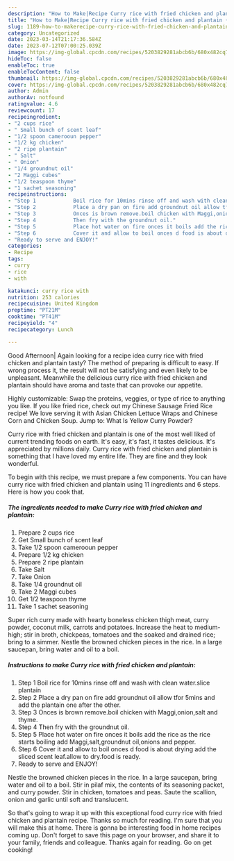 ```yaml
---
description: "How to Make|Recipe Curry rice with fried chicken and plantain {That is Special"
title: "How to Make|Recipe Curry rice with fried chicken and plantain {That is Special"
slug: 1189-how-to-makerecipe-curry-rice-with-fried-chicken-and-plantain-that-is-special
category: Uncategorized
date: 2023-03-14T21:17:36.584Z
date: 2023-07-12T07:00:25.039Z
image: https://img-global.cpcdn.com/recipes/5203829281abcb6b/680x482cq70/curry-rice-with-fried-chicken-and-plantain-recipe-main-photo.jpg
hideToc: false
enableToc: true
enableTocContent: false
thumbnail: https://img-global.cpcdn.com/recipes/5203829281abcb6b/680x482cq70/curry-rice-with-fried-chicken-and-plantain-recipe-main-photo.jpg
cover: https://img-global.cpcdn.com/recipes/5203829281abcb6b/680x482cq70/curry-rice-with-fried-chicken-and-plantain-recipe-main-photo.jpg
author: Admin
authorAv: notfound
ratingvalue: 4.6
reviewcount: 17
recipeingredient:
- "2 cups rice"
- " Small bunch of scent leaf"
- "1/2 spoon camerooun pepper"
- "1/2 kg chicken"
- "2 ripe plantain"
- " Salt"
- " Onion"
- "1/4 groundnut oil"
- "2 Maggi cubes"
- "1/2 teaspoon thyme"
- "1 sachet seasoning"
recipeinstructions:
- "Step 1            Boil rice for 10mins rinse off and wash with clean water.slice plantain"
- "Step 2            Place a dry pan on fire add groundnut oil allow tfor 5mins and add the plantain one after the other."
- "Step 3            Onces is brown remove.boil chicken with Maggi,onion,salt and thyme."
- "Step 4            Then fry with the groundnut oil."
- "Step 5            Place hot water on fire onces it boils add the rice as the rice starts boiling add Maggi,salt,groundnut oil,onions and pepper."
- "Step 6            Cover it and allow to boil onces d food is about drying add the sliced scent leaf.allow to dry.food is ready."
- "Ready to serve and ENJOY!"
categories:
- Recipe
tags:
- curry
- rice
- with

katakunci: curry rice with 
nutrition: 253 calories
recipecuisine: United Kingdom
preptime: "PT21M"
cooktime: "PT41M"
recipeyield: "4"
recipecategory: Lunch

---
```



Good Afternoon| Again looking for a recipe idea curry rice with fried chicken and plantain tasty? The method of preparing is difficult to easy. If wrong process it, the result will not be satisfying and even likely to be unpleasant. Meanwhile the delicious curry rice with fried chicken and plantain should have aroma and taste that can provoke our appetite.





Highly customizable: Swap the proteins, veggies, or type of rice to anything you like. If you like fried rice, check out my Chinese Sausage Fried Rice recipe! We love serving it with Asian Chicken Lettuce Wraps and Chinese Corn and Chicken Soup. Jump to: What Is Yellow Curry Powder?

Curry rice with fried chicken and plantain is one of the most well liked of current trending foods on earth. It's easy, it's fast, it tastes delicious. It's appreciated by millions daily. Curry rice with fried chicken and plantain is something that I have loved my entire life. They are fine and they look wonderful.


To begin with this recipe, we must prepare a few components. You can have curry rice with fried chicken and plantain using 11 ingredients and 6 steps. Here is how you cook that.

<!--inarticleads1-->

##### The ingredients needed to make Curry rice with fried chicken and plantain:

1. Prepare 2 cups rice
1. Get  Small bunch of scent leaf
1. Take 1/2 spoon camerooun pepper
1. Prepare 1/2 kg chicken
1. Prepare 2 ripe plantain
1. Take  Salt
1. Take  Onion
1. Take 1/4 groundnut oil
1. Take 2 Maggi cubes
1. Get 1/2 teaspoon thyme
1. Take 1 sachet seasoning


Super rich curry made with hearty boneless chicken thigh meat, curry powder, coconut milk, carrots and potatoes. Increase the heat to medium-high; stir in broth, chickpeas, tomatoes and the soaked and drained rice; bring to a simmer. Nestle the browned chicken pieces in the rice. In a large saucepan, bring water and oil to a boil. 

<!--inarticleads2-->

##### Instructions to make Curry rice with fried chicken and plantain:

1. Step 1            Boil rice for 10mins rinse off and wash with clean water.slice plantain
1. Step 2            Place a dry pan on fire add groundnut oil allow tfor 5mins and add the plantain one after the other.
1. Step 3            Onces is brown remove.boil chicken with Maggi,onion,salt and thyme.
1. Step 4            Then fry with the groundnut oil.
1. Step 5            Place hot water on fire onces it boils add the rice as the rice starts boiling add Maggi,salt,groundnut oil,onions and pepper.
1. Step 6            Cover it and allow to boil onces d food is about drying add the sliced scent leaf.allow to dry.food is ready.
1. Ready to serve and ENJOY!

Nestle the browned chicken pieces in the rice. In a large saucepan, bring water and oil to a boil. Stir in pilaf mix, the contents of its seasoning packet, and curry powder. Stir in chicken, tomatoes and peas. Saute the scallion, onion and garlic until soft and translucent. 

So that's going to wrap it up with this exceptional food curry rice with fried chicken and plantain recipe. Thanks so much for reading. I'm sure that you will make this at home. There is gonna be interesting food in home recipes coming up. Don't forget to save this page on your browser, and share it to your family, friends and colleague. Thanks again for reading. Go on get cooking!
